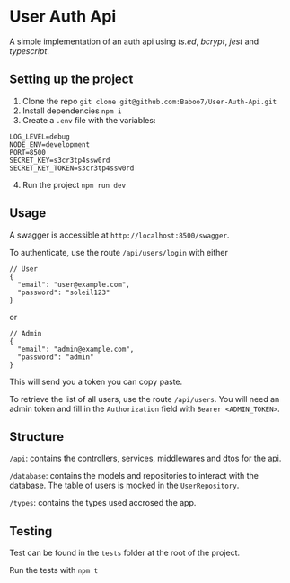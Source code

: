 # User Auth Api

A simple implementation of an auth api using _ts.ed_, _bcrypt_, _jest_ and _typescript_.

## Setting up the project

1. Clone the repo `git clone git@github.com:Baboo7/User-Auth-Api.git`
1. Install dependencies `npm i`
1. Create a `.env` file with the variables:

```
LOG_LEVEL=debug
NODE_ENV=development
PORT=8500
SECRET_KEY=s3cr3tp4ssw0rd
SECRET_KEY_TOKEN=s3cr3tp4ssw0rd
```

4. Run the project `npm run dev`

## Usage

A swagger is accessible at `http://localhost:8500/swagger`.

To authenticate, use the route `/api/users/login` with either

```
// User
{
  "email": "user@example.com",
  "password": "soleil123"
}
```

or

```
// Admin
{
  "email": "admin@example.com",
  "password": "admin"
}
```

This will send you a token you can copy paste.

To retrieve the list of all users, use the route `/api/users`. You will need an admin token and fill in the `Authorization` field with `Bearer <ADMIN_TOKEN>`.

## Structure

`/api`: contains the controllers, services, middlewares and dtos for the api.

`/database`: contains the models and repositories to interact with the database. The table of users is mocked in the `UserRepository`.

`/types`: contains the types used accrosed the app.

## Testing

Test can be found in the `tests` folder at the root of the project.

Run the tests with `npm t`
